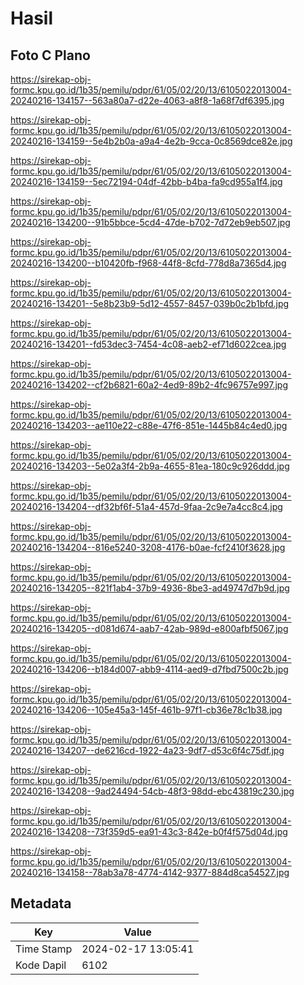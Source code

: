 # Hasil

## Foto C Plano

https://sirekap-obj-formc.kpu.go.id/1b35/pemilu/pdpr/61/05/02/20/13/6105022013004-20240216-134157--563a80a7-d22e-4063-a8f8-1a68f7df6395.jpg

https://sirekap-obj-formc.kpu.go.id/1b35/pemilu/pdpr/61/05/02/20/13/6105022013004-20240216-134159--5e4b2b0a-a9a4-4e2b-9cca-0c8569dce82e.jpg

https://sirekap-obj-formc.kpu.go.id/1b35/pemilu/pdpr/61/05/02/20/13/6105022013004-20240216-134159--5ec72194-04df-42bb-b4ba-fa9cd955a1f4.jpg

https://sirekap-obj-formc.kpu.go.id/1b35/pemilu/pdpr/61/05/02/20/13/6105022013004-20240216-134200--91b5bbce-5cd4-47de-b702-7d72eb9eb507.jpg

https://sirekap-obj-formc.kpu.go.id/1b35/pemilu/pdpr/61/05/02/20/13/6105022013004-20240216-134200--b10420fb-f968-44f8-8cfd-778d8a7365d4.jpg

https://sirekap-obj-formc.kpu.go.id/1b35/pemilu/pdpr/61/05/02/20/13/6105022013004-20240216-134201--5e8b23b9-5d12-4557-8457-039b0c2b1bfd.jpg

https://sirekap-obj-formc.kpu.go.id/1b35/pemilu/pdpr/61/05/02/20/13/6105022013004-20240216-134201--fd53dec3-7454-4c08-aeb2-ef71d6022cea.jpg

https://sirekap-obj-formc.kpu.go.id/1b35/pemilu/pdpr/61/05/02/20/13/6105022013004-20240216-134202--cf2b6821-60a2-4ed9-89b2-4fc96757e997.jpg

https://sirekap-obj-formc.kpu.go.id/1b35/pemilu/pdpr/61/05/02/20/13/6105022013004-20240216-134203--ae110e22-c88e-47f6-851e-1445b84c4ed0.jpg

https://sirekap-obj-formc.kpu.go.id/1b35/pemilu/pdpr/61/05/02/20/13/6105022013004-20240216-134203--5e02a3f4-2b9a-4655-81ea-180c9c926ddd.jpg

https://sirekap-obj-formc.kpu.go.id/1b35/pemilu/pdpr/61/05/02/20/13/6105022013004-20240216-134204--df32bf6f-51a4-457d-9faa-2c9e7a4cc8c4.jpg

https://sirekap-obj-formc.kpu.go.id/1b35/pemilu/pdpr/61/05/02/20/13/6105022013004-20240216-134204--816e5240-3208-4176-b0ae-fcf2410f3628.jpg

https://sirekap-obj-formc.kpu.go.id/1b35/pemilu/pdpr/61/05/02/20/13/6105022013004-20240216-134205--821f1ab4-37b9-4936-8be3-ad49747d7b9d.jpg

https://sirekap-obj-formc.kpu.go.id/1b35/pemilu/pdpr/61/05/02/20/13/6105022013004-20240216-134205--d081d674-aab7-42ab-989d-e800afbf5067.jpg

https://sirekap-obj-formc.kpu.go.id/1b35/pemilu/pdpr/61/05/02/20/13/6105022013004-20240216-134206--b184d007-abb9-4114-aed9-d7fbd7500c2b.jpg

https://sirekap-obj-formc.kpu.go.id/1b35/pemilu/pdpr/61/05/02/20/13/6105022013004-20240216-134206--105e45a3-145f-461b-97f1-cb36e78c1b38.jpg

https://sirekap-obj-formc.kpu.go.id/1b35/pemilu/pdpr/61/05/02/20/13/6105022013004-20240216-134207--de6216cd-1922-4a23-9df7-d53c6f4c75df.jpg

https://sirekap-obj-formc.kpu.go.id/1b35/pemilu/pdpr/61/05/02/20/13/6105022013004-20240216-134208--9ad24494-54cb-48f3-98dd-ebc43819c230.jpg

https://sirekap-obj-formc.kpu.go.id/1b35/pemilu/pdpr/61/05/02/20/13/6105022013004-20240216-134208--73f359d5-ea91-43c3-842e-b0f4f575d04d.jpg

https://sirekap-obj-formc.kpu.go.id/1b35/pemilu/pdpr/61/05/02/20/13/6105022013004-20240216-134158--78ab3a78-4774-4142-9377-884d8ca54527.jpg


## Metadata

| Key        | Value               |
| ---------- | ------------------- |
| Time Stamp | 2024-02-17 13:05:41 |
| Kode Dapil | 6102                |



